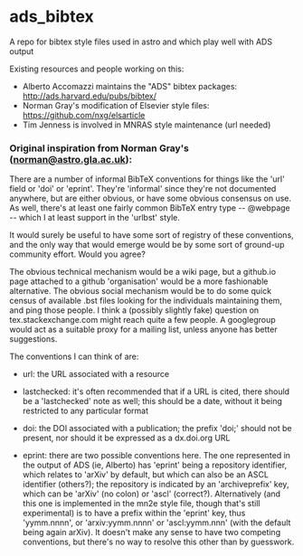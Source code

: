 # ads_bibtex
A repo for bibtex style files used in astro and which play well with ADS output

Existing resources and people working on this:
* Alberto Accomazzi maintains the "ADS" bibtex packages: http://ads.harvard.edu/pubs/bibtex/
* Norman Gray's modification of Elsevier style files: https://github.com/nxg/elsarticle
* Tim Jenness is involved in MNRAS style maintenance (url needed)

### Original inspiration from Norman Gray's (norman@astro.gla.ac.uk):

There are a number of informal BibTeX conventions for things like the 'url' field or 'doi' or 'eprint'.  They're 'informal' since they're not documented anywhere, but are either obvious, or have some obvious consensus on use.  As well, there's at least one fairly common BibTeX entry type -- @webpage -- which I at least support in the 'urlbst' style.

It would surely be useful to have some sort of registry of these conventions, and the only way that would emerge would be by some sort of ground-up community effort.  Would you agree?

The obvious technical mechanism would be a wiki page, but a github.io page attached to a github 'organisation' would be a more fashionable alternative.  The obvious social mechanism would be to do some quick census of available .bst files looking for the individuals maintaining them, and ping those people.  I think a (possibly slightly fake) question on tex.stackexchange.com might reach quite a few people.  A googlegroup would act as a suitable proxy for a mailing list, unless anyone has better suggestions.

The conventions I can think of are:

* url: the URL associated with a resource

* lastchecked: it's often recommended that if a URL is cited, there should be a 'lastchecked' note as well; this should be a date, without it being restricted to any particular format

* doi: the DOI associated with a publication; the prefix 'doi;' should not be present, nor should it be expressed as a dx.doi.org URL

* eprint: there are two possible conventions here.  The one represented in the output of ADS (ie, Alberto) has 'eprint' being a repository identifier, which relates to 'arXiv' by default, but which can also be an ASCL identifier (others?); the repository is indicated by an 'archiveprefix' key, which can be 'arXiv' (no colon) or 'ascl' (correct?).  Alternatively (and this one is implemented in the mn2e style file, though that's still experimental) is to have a prefix within the 'eprint' key, thus 'yymm.nnnn', or 'arxiv:yymm.nnnn' or 'ascl:yymm.nnn' (with the default being again arXiv).  It doesn't make any sense to have two competing conventions, but there's no way to resolve this other than by guesswork.
